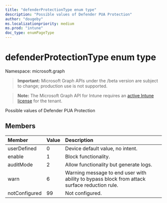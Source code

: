 ```yaml
---
title: "defenderProtectionType enum type"
description: "Possible values of Defender PUA Protection"
author: "dougeby"
ms.localizationpriority: medium
ms.prod: "intune"
doc_type: enumPageType
---
```


# defenderProtectionType enum type

Namespace: microsoft.graph

> **Important:** Microsoft Graph APIs under the /beta version are subject to change; production use is not supported.

> **Note:** The Microsoft Graph API for Intune requires an [active Intune license](https://go.microsoft.com/fwlink/?linkid=839381) for the tenant.

Possible values of Defender PUA Protection

## Members
|Member|Value|Description|
|:---|:---|:---|
|userDefined|0|Device default value, no intent.|
|enable|1|Block functionality.|
|auditMode|2|Allow functionality but generate logs.|
|warn|6|Warning message to end user with ability to bypass block from attack surface reduction rule.|
|notConfigured|99|Not configured.|



